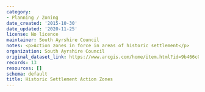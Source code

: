 ```yaml
---
category:
- Planning / Zoning
date_created: '2015-10-30'
date_updated: '2020-11-25'
license: No licence
maintainer: South Ayrshire Council
notes: <p>Action zones in force in areas of historic settlement</p>
organization: South Ayrshire Council
original_dataset_link: https://www.arcgis.com/home/item.html?id=9b466c006f98476db286d5a628a9d308
records: 13
resources: []
schema: default
title: Historic Settlement Action Zones
---
```

